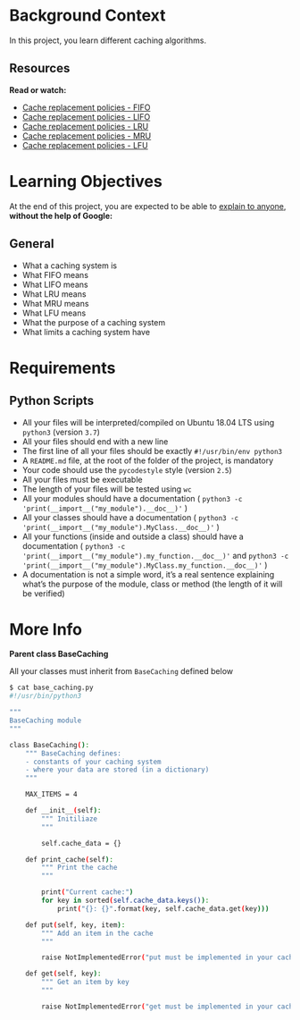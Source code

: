 # Background Context

In this project, you learn different caching algorithms.

## Resources

**Read or watch:**
- [Cache replacement policies - FIFO](https://intranet.alxswe.com/rltoken/fjhr6EvFeF3mWwsPQXUKdQ)
- [Cache replacement policies - LIFO](https://intranet.alxswe.com/rltoken/U44RQjXp8xBtsbNIyhHIyw)
- [Cache replacement policies - LRU](https://intranet.alxswe.com/rltoken/gKerxvR4dnXQYkBX2ujZiQ)
- [Cache replacement policies - MRU](https://intranet.alxswe.com/rltoken/Tmk4qEBZ7QTknvbpKabWfQ)
- [Cache replacement policies - LFU](https://intranet.alxswe.com/rltoken/8PEJ8L34bxhL2y--BW5zGQ)

# Learning Objectives
At the end of this project, you are expected to be able to [explain to anyone](https://intranet.alxswe.com/rltoken/-gpAdRQTx1Rb-amaz9JZhQ), **without the help of Google:**

## General
- What a caching system is
- What FIFO means
- What LIFO means
- What LRU means
- What MRU means
- What LFU means
- What the purpose of a caching system
- What limits a caching system have

# Requirements

## Python Scripts
- All your files will be interpreted/compiled on Ubuntu 18.04 LTS using `python3` (version `3.7`)
- All your files should end with a new line
- The first line of all your files should be exactly `#!/usr/bin/env python3`
- A `README.md` file, at the root of the folder of the project, is mandatory
- Your code should use the `pycodestyle` style (version `2.5`)
- All your files must be executable
- The length of your files will be tested using `wc`
- All your modules should have a documentation ( `python3 -c 'print(__import__("my_module").__doc__)'` )
- All your classes should have a documentation ( `python3 -c 'print(__import__("my_module").MyClass.__doc__)'` )
- All your functions (inside and outside a class) should have a documentation ( `python3 -c 'print(__import__("my_module").my_function.__doc__)'` and `python3 -c 'print(__import__("my_module").MyClass.my_function.__doc__)'` )
- A documentation is not a simple word, it’s a real sentence explaining what’s the purpose of the module, class or method (the length of it will be verified)

# More Info

**Parent class BaseCaching**

All your classes must inherit from `BaseCaching` defined below

```bash
$ cat base_caching.py
#!/usr/bin/python3

"""
BaseCaching module
"""

class BaseCaching():
    """ BaseCaching defines:
    - constants of your caching system
    - where your data are stored (in a dictionary)
    """

    MAX_ITEMS = 4

    def __init__(self):
        """ Initiliaze
        """

        self.cache_data = {}

    def print_cache(self):
        """ Print the cache
        """

        print("Current cache:")
        for key in sorted(self.cache_data.keys()):
            print("{}: {}".format(key, self.cache_data.get(key)))

    def put(self, key, item):
        """ Add an item in the cache
        """

        raise NotImplementedError("put must be implemented in your cache class")

    def get(self, key):
        """ Get an item by key
        """

        raise NotImplementedError("get must be implemented in your cache class")
```
